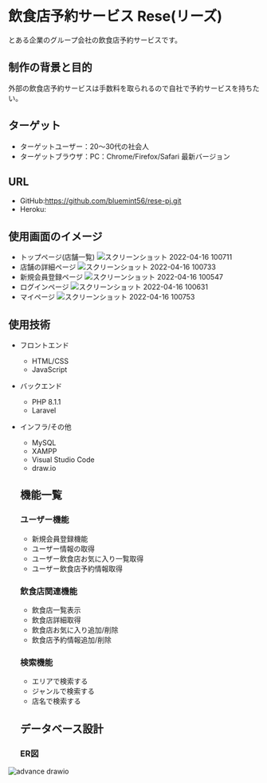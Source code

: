 # 飲食店予約サービス Rese(リーズ)
とある企業のグループ会社の飲食店予約サービスです。

## 制作の背景と目的
外部の飲食店予約サービスは手数料を取られるので自社で予約サービスを持ちたい。

## ターゲット
- ターゲットユーザー：20～30代の社会人
- ターゲットブラウザ：PC：Chrome/Firefox/Safari 最新バージョン

## URL
- GitHub:https://github.com/bluemint56/rese-pj.git
- Heroku:

## 使用画面のイメージ
- トップページ(店舗一覧)
![スクリーンショット 2022-04-16 100711](https://user-images.githubusercontent.com/95206281/163655965-a7427d2e-1340-42fa-a5cb-f0c34599308f.png)
- 店舗の詳細ページ
![スクリーンショット 2022-04-16 100733](https://user-images.githubusercontent.com/95206281/163655990-f90e5cb8-f64e-4996-ae34-a379b01600ce.png)
- 新規会員登録ページ
![スクリーンショット 2022-04-16 100547](https://user-images.githubusercontent.com/95206281/163656011-bc6009b6-cbee-4914-8ab8-2d8fef586171.png)
- ログインページ
![スクリーンショット 2022-04-16 100631](https://user-images.githubusercontent.com/95206281/163656035-d07312e4-0644-49f1-b73f-fbd3d78cebfe.png)
- マイページ
![スクリーンショット 2022-04-16 100753](https://user-images.githubusercontent.com/95206281/163656043-70f20c51-b878-4239-b31f-0108fceec992.png)

## 使用技術
- フロントエンド
  - HTML/CSS
  - JavaScript
- バックエンド
  - PHP 8.1.1
  - Laravel
- インフラ/その他
  - MySQL
  - XAMPP
  - Visual Studio Code
  - draw.io
  
  ## 機能一覧
  ### ユーザー機能
  - 新規会員登録機能
  - ユーザー情報の取得
  - ユーザー飲食店お気に入り一覧取得
  - ユーザー飲食店予約情報取得
  ### 飲食店関連機能
  - 飲食店一覧表示
  - 飲食店詳細取得
  - 飲食店お気に入り追加/削除
  - 飲食店予約情報追加/削除
  ### 検索機能
  - エリアで検索する
  - ジャンルで検索する
  - 店名で検索する
  
  ## データベース設計
  ### ER図
 ![advance drawio](https://user-images.githubusercontent.com/95206281/165414094-16edd660-a248-4067-a8f6-a354c75202a5.png)

